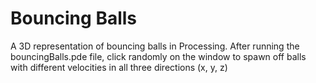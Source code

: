 # Bouncing Balls

A 3D representation of bouncing balls in Processing. After running the bouncingBalls.pde file, click randomly on the window to spawn off balls with different velocities in all three directions (x, y, z)
